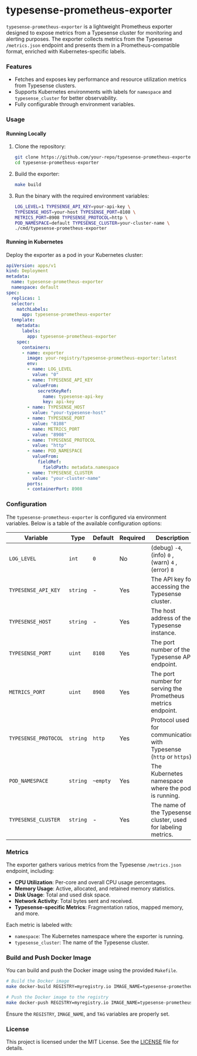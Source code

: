 # typesense-prometheus-exporter

`typesense-prometheus-exporter` is a lightweight Prometheus exporter designed to expose metrics from a Typesense cluster for monitoring and alerting purposes. The exporter collects metrics from the Typesense `/metrics.json` endpoint and presents them in a Prometheus-compatible format, enriched with Kubernetes-specific labels.

### **Features**
- Fetches and exposes key performance and resource utilization metrics from Typesense clusters.
- Supports Kubernetes environments with labels for `namespace` and `typesense_cluster` for better observability.
- Fully configurable through environment variables.

### **Usage**

#### **Running Locally**
1. Clone the repository:
   ```bash
   git clone https://github.com/your-repo/typesense-prometheus-exporter.git
   cd typesense-prometheus-exporter
   ```

2. Build the exporter:
   ```bash
   make build
   ```

3. Run the binary with the required environment variables:
   ```bash
   LOG_LEVEL=1 TYPESENSE_API_KEY=your-api-key \
   TYPESENSE_HOST=your-host TYPESENSE_PORT=8108 \
   METRICS_PORT=8908 TYPESENSE_PROTOCOL=http \
   POD_NAMESPACE=default TYPESENSE_CLUSTER=your-cluster-name \
   ./cmd/typesense-prometheus-exporter
   ```

#### **Running in Kubernetes**
Deploy the exporter as a pod in your Kubernetes cluster:

```yaml
apiVersion: apps/v1
kind: Deployment
metadata:
  name: typesense-prometheus-exporter
  namespace: default
spec:
  replicas: 1
  selector:
    matchLabels:
      app: typesense-prometheus-exporter
  template:
    metadata:
      labels:
        app: typesense-prometheus-exporter
    spec:
      containers:
      - name: exporter
        image: your-registry/typesense-prometheus-exporter:latest
        env:
        - name: LOG_LEVEL
          value: "0"
        - name: TYPESENSE_API_KEY
          valueFrom:
            secretKeyRef:
              name: typesense-api-key
              key: api-key
        - name: TYPESENSE_HOST
          value: "your-typesense-host"
        - name: TYPESENSE_PORT
          value: "8108"
        - name: METRICS_PORT
          value: "8908"
        - name: TYPESENSE_PROTOCOL
          value: "http"
        - name: POD_NAMESPACE
          valueFrom:
            fieldRef:
              fieldPath: metadata.namespace
        - name: TYPESENSE_CLUSTER
          value: "your-cluster-name"
        ports:
        - containerPort: 8908
```

### **Configuration**

The `typesense-prometheus-exporter` is configured via environment variables. Below is a table of the available configuration options:

| **Variable**         | **Type** | **Default** | **Required** | **Description**                                                     |
|----------------------|----------|-------------|--------------|---------------------------------------------------------------------|
| `LOG_LEVEL`          | `int`    | `0`         | No           | (debug) `-4`, (info) `0` , (warn) `4` , (error) `8`                 |
| `TYPESENSE_API_KEY`  | `string` | -           | Yes          | The API key for accessing the Typesense cluster.                    |
| `TYPESENSE_HOST`     | `string` | -           | Yes          | The host address of the Typesense instance.                         |
| `TYPESENSE_PORT`     | `uint`   | `8108`      | Yes          | The port number of the Typesense API endpoint.                      |
| `METRICS_PORT`       | `uint`   | `8908`      | Yes          | The port number for serving the Prometheus metrics endpoint.        |
| `TYPESENSE_PROTOCOL` | `string` | `http`      | Yes          | Protocol used for communication with Typesense (`http` or `https`). |
| `POD_NAMESPACE`      | `string` | `~empty`    | Yes          | The Kubernetes namespace where the pod is running.                  |
| `TYPESENSE_CLUSTER`  | `string` | -           | Yes          | The name of the Typesense cluster, used for labeling metrics.       |

### **Metrics**
The exporter gathers various metrics from the Typesense `/metrics.json` endpoint, including:
- **CPU Utilization**: Per-core and overall CPU usage percentages.
- **Memory Usage**: Active, allocated, and retained memory statistics.
- **Disk Usage**: Total and used disk space.
- **Network Activity**: Total bytes sent and received.
- **Typesense-specific Metrics**: Fragmentation ratios, mapped memory, and more.

Each metric is labeled with:
- `namespace`: The Kubernetes namespace where the exporter is running.
- `typesense_cluster`: The name of the Typesense cluster.

### **Build and Push Docker Image**

You can build and push the Docker image using the provided `Makefile`.

```bash
# Build the Docker image
make docker-build REGISTRY=myregistry.io IMAGE_NAME=typesense-prometheus-exporter TAG=latest
```

```bash
# Push the Docker image to the registry
make docker-push REGISTRY=myregistry.io IMAGE_NAME=typesense-prometheus-exporter TAG=latest
```

Ensure the `REGISTRY`, `IMAGE_NAME`, and `TAG` variables are properly set.

### **License**
This project is licensed under the MIT License. See the [LICENSE](LICENSE) file for details.
